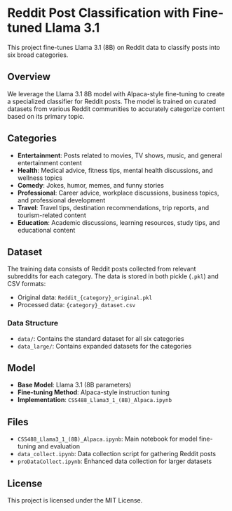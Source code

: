 # Reddit Post Classification with Fine-tuned Llama 3.1

This project fine-tunes Llama 3.1 (8B) on Reddit data to classify posts into six broad categories.

## Overview

We leverage the Llama 3.1 8B model with Alpaca-style fine-tuning to create a specialized classifier for Reddit posts. The model is trained on curated datasets from various Reddit communities to accurately categorize content based on its primary topic.

## Categories

- **Entertainment**: Posts related to movies, TV shows, music, and general entertainment content
- **Health**: Medical advice, fitness tips, mental health discussions, and wellness topics
- **Comedy**: Jokes, humor, memes, and funny stories
- **Professional**: Career advice, workplace discussions, business topics, and professional development
- **Travel**: Travel tips, destination recommendations, trip reports, and tourism-related content
- **Education**: Academic discussions, learning resources, study tips, and educational content

## Dataset

The training data consists of Reddit posts collected from relevant subreddits for each category. The data is stored in both pickle (`.pkl`) and CSV formats:

- Original data: `Reddit_{category}_original.pkl`
- Processed data: `{category}_dataset.csv`

### Data Structure

- `data/`: Contains the standard dataset for all six categories
- `data_large/`: Contains expanded datasets for the categories

## Model

- **Base Model**: Llama 3.1 (8B parameters)
- **Fine-tuning Method**: Alpaca-style instruction tuning
- **Implementation**: `CSS488_Llama3_1_(8B)_Alpaca.ipynb`

## Files

- `CSS488_Llama3_1_(8B)_Alpaca.ipynb`: Main notebook for model fine-tuning and evaluation
- `data_collect.ipynb`: Data collection script for gathering Reddit posts
- `proDataCollect.ipynb`: Enhanced data collection for larger datasets

## License

This project is licensed under the MIT License.
